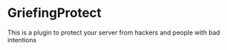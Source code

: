 # GriefingProtect
This is a plugin to protect your server from hackers and people with bad intentions
